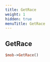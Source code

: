 ```yaml
---
title: GetRace
weight: 1
hidden: true
menuTitle: GetRace
---
```

## GetRace
```perl
$mob->GetRace()
```